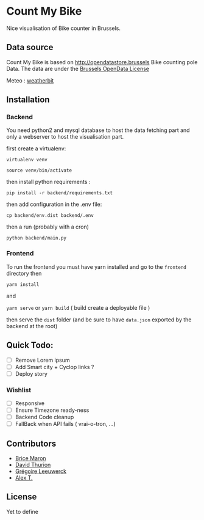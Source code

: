 # Count My Bike

Nice visualisation of Bike counter in Brussels.

## Data source

Count My Bike is based on http://opendatastore.brussels Bike counting pole Data.
The data are under the
[Brussels OpenData License](http://cirb.brussels/fr/nos-solutions/urbis-solutions/licence-urbis-open-data)

Meteo : [weatherbit](http://weatherbit.io)

## Installation

### Backend

You need python2 and mysql database to host the data fetching part and only a
webserver to host the visualisation part.

first create a virtualenv:

`virtualenv venv`

`source venv/bin/activate`

then install python requirements :

`pip install -r backend/requirements.txt`

then add configuration in the .env file:

`cp backend/env.dist backend/.env`

then a run (probably with a cron)

`python backend/main.py`

### Frontend

To run the frontend you must have yarn installed and go to the `frontend` directory
then

`yarn install`

and

`yarn serve` or `yarn build` ( build create a deployable file )

then serve the `dist` folder (and be sure to have `data.json` exported by the backend at the root)

## Quick Todo:

*   [ ] Remove Lorem ipsum
*   [ ] Add Smart city + Cyclop links ?
*   [ ] Deploy story

### Wishlist

*   [ ] Responsive
*   [ ] Ensure Timezone ready-ness
*   [ ] Backend Code cleanup
*   [ ] FallBack when API fails ( vrai-o-tron, ...)

## Contributors

*   [Brice Maron](https://github.com/eMerzh)
*   [David Thurion](https://github.com/davidthurion)
*   [Grégoire Leeuwerck](https://github.com/leeuwerck)
*   [Alex T.](https://github.com/schokolex)

## License

Yet to define
